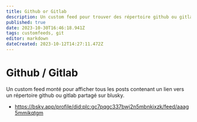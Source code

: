```yaml
---
title: Github or Gitlab 
description: Un custom feed pour trouver des répertoire github ou gitlab partagé sur Bluesky 
published: true
date: 2023-10-30T16:46:18.941Z
tags: customfeeds, git
editor: markdown
dateCreated: 2023-10-12T14:27:11.472Z
---
```


# Github / Gitlab

Un custom feed monté pour afficher tous les posts contenant un lien vers un répertoire github ou gitlab partagé sur blusky. 
- https://bsky.app/profile/did:plc:gc7pqgc337bwj2n5mbnkixzk/feed/aaag5mmikqtgm
